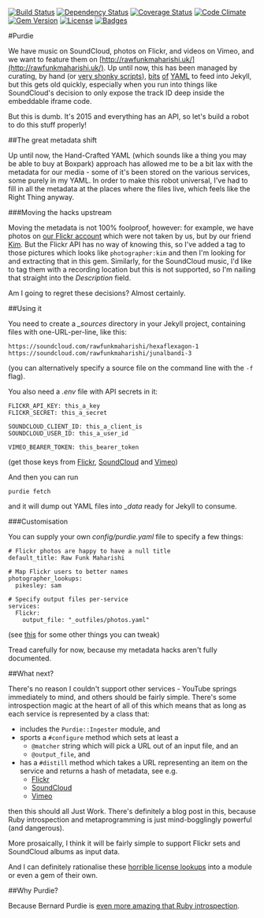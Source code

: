 [![Build Status](http://img.shields.io/travis/rawfunkmaharishi/purdie.svg?style=flat-square)](https://travis-ci.org/rawfunkmaharishi/purdie)
[![Dependency Status](http://img.shields.io/gemnasium/rawfunkmaharishi/purdie.svg?style=flat-square)](https://gemnasium.com/rawfunkmaharishi/purdie)
[![Coverage Status](http://img.shields.io/coveralls/rawfunkmaharishi/purdie.svg?style=flat-square)](https://coveralls.io/r/rawfunkmaharishi/purdie)
[![Code Climate](http://img.shields.io/codeclimate/github/rawfunkmaharishi/purdie.svg?style=flat-square)](https://codeclimate.com/github/rawfunkmaharishi/purdie)
[![Gem Version](http://img.shields.io/gem/v/purdie.svg?style=flat-square)](https://rubygems.org/gems/purdie)
[![License](http://img.shields.io/:license-mit-blue.svg?style=flat-square)](http://rawfunkmaharishi.mit-license.org)
[![Badges](http://img.shields.io/:badges-7/7-ff6799.svg?style=flat-square)](https://github.com/badges/badgerbadgerbadger)

#Purdie

We have music on SoundCloud, photos on Flickr, and videos on Vimeo, and we want to feature them on [http://rawfunkmaharishi.uk/](http://rawfunkmaharishi.uk/). Up until now, this has been managed by curating, by hand (or [very shonky scripts](https://github.com/rawfunkmaharishi/rawfunkmaharishi.github.io/blob/master/flickriser.rb)), [bits](https://github.com/rawfunkmaharishi/rawfunkmaharishi.github.io/blob/master/_data/sounds.yml) [of](https://github.com/rawfunkmaharishi/rawfunkmaharishi.github.io/blob/master/_data/pictures.yml) [YAML](https://github.com/rawfunkmaharishi/rawfunkmaharishi.github.io/blob/master/_data/videos.yml) to feed into Jekyll, but this gets old quickly, especially when you run into things like SoundCloud's decision to only expose the track ID deep inside the embeddable iframe code.

But this is dumb. It's 2015 and everything has an API, so let's build a robot to do this stuff properly!

##The great metadata shift

Up until now, the Hand-Crafted YAML (which sounds like a thing you may be able to buy at Boxpark) approach has allowed me to be a bit lax with the metadata for our media - some of it's been stored on the various services, some purely in my YAML. In order to make this robot universal, I've had to fill in all the metadata at the places where the files live, which feels like the Right Thing anyway.

###Moving the hacks upstream

Moving the metadata is not 100% foolproof, however: for example, we have photos on [our Flickr account](https://www.flickr.com/photos/rawfunkmaharishi/) which were not taken by us, but by our friend [Kim](http://www.kimberlycabbott.com/). But the Flickr API has no way of knowing this, so I've added a tag to those pictures which looks like `photographer:kim` and then I'm looking for and extracting that in this gem. Similarly, for the SoundCloud music, I'd like to tag them with a recording location but this is not supported, so I'm nailing that straight into the _Description_ field.

Am I going to regret these decisions? Almost certainly.

##Using it

You need to create a *_sources* directory in your Jekyll project, containing files with one-URL-per-line, like this:

    https://soundcloud.com/rawfunkmaharishi/hexaflexagon-1
    https://soundcloud.com/rawfunkmaharishi/junalbandi-3

(you can alternatively specify a source file on the command line with the `-f` flag).
 
You also need a *.env* file with API secrets in it:

    FLICKR_API_KEY: this_a_key
    FLICKR_SECRET: this_a_secret

    SOUNDCLOUD_CLIENT_ID: this_a_client_is
    SOUNDCLOUD_USER_ID: this_a_user_id

    VIMEO_BEARER_TOKEN: this_bearer_token
    
(get those keys from [Flickr](https://www.flickr.com/services/apps/create/apply), [SoundCloud](http://soundcloud.com/you/apps/new) and [Vimeo](https://developer.vimeo.com/apps/new))

And then you can run

    purdie fetch

and it will dump out YAML files into *_data* ready for Jekyll to consume.

###Customisation

You can supply your own _config/purdie.yaml_ file to specify a few things:

    # Flickr photos are happy to have a null title
    default_title: Raw Funk Maharishi 

    # Map Flickr users to better names
    photographer_lookups:
      pikesley: sam
      
    # Specify output files per-service
    services:
      Flickr:
        output_file: "_outfiles/photos.yaml"
        
(see [this](https://github.com/rawfunkmaharishi/purdie/blob/master/_config/defaults.yaml) for some other things you can tweak)

Tread carefully for now, because my metadata hacks aren't fully documented. 

##What next?

There's no reason I couldn't support other services - YouTube springs immediately to mind, and others should be fairly simple. There's some introspection magic at the heart of all of this which means that as long as each service is represented by a class that:

* includes the `Purdie::Ingester` module, and
* sports a `#configure` method which sets at least a 
  * `@matcher` string which will pick a URL out of an input file, and an
  * `@output_file`, and
* has a `#distill` method which takes a URL representing an item on the service and returns a hash of metadata, see e.g.
  * [Flickr](https://github.com/rawfunkmaharishi/purdie/blob/master/lib/purdie/services/flickr.rb#L26-L48)
  * [SoundCloud](https://github.com/rawfunkmaharishi/purdie/blob/master/lib/purdie/services/soundcloud.rb#L30-L41)
  * [Vimeo](https://github.com/rawfunkmaharishi/purdie/blob/master/lib/purdie/services/vimeo.rb#L27-L37)

then this should all Just Work. There's definitely a blog post in this, because Ruby introspection and metaprogramming is just mind-bogglingly powerful (and dangerous).

More prosaically, I think it will be fairly simple to support Flickr sets and SoundCloud albums as input data.
  
And I can definitely rationalise these [horrible license lookups](https://github.com/rawfunkmaharishi/purdie/blob/master/_config/defaults.yaml#L5-L13) into a module or even a gem of their own.
  
##Why Purdie?

Because Bernard Purdie is [even more amazing that Ruby introspection](https://www.youtube.com/watch?v=E9E0WxLbqVA&list=PLuPLM2FI60-OIgFTc9YCrGgH5XWGT6znV&index=6).
